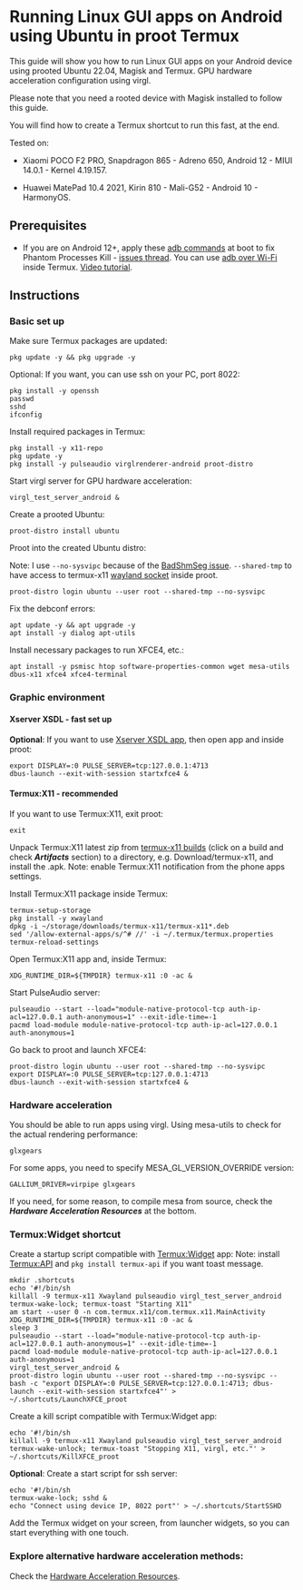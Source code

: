 
# Running Linux GUI apps on Android using Ubuntu in proot Termux

This guide will show you how to run Linux GUI apps on your Android device using prooted Ubuntu 22.04, Magisk and Termux. GPU hardware acceleration configuration using virgl.

Please note that you need a rooted device with Magisk installed to follow this guide. 

You will find how to create a Termux shortcut to run this fast, at the end.

Tested on:

- Xiaomi POCO F2 PRO, Snapdragon 865 - Adreno 650, Android 12 - MIUI 14.0.1 - Kernel 4.19.157.

- Huawei MatePad 10.4 2021, Kirin 810 - Mali-G52 - Android 10 - HarmonyOS.

## Prerequisites

- If you are on Android 12+, apply these [adb commands](https://github.com/HardcodedCat/termux-monet#deactivation-instructions-adb) at boot to fix Phantom Processes Kill - [issues thread](https://github.com/termux/termux-app/issues/2366#issuecomment-955149284).  You can use [adb over Wi-Fi](https://github.com/termux/termux-app/issues/2366#issuecomment-1250203447) inside Termux.  [Video tutorial](https://www.youtube.com/watch?v=OZny45wLZL4). 

## Instructions
### Basic set up

Make sure Termux packages are updated:

    pkg update -y && pkg upgrade -y
	
Optional: If you want, you can use ssh on your PC, port 8022:

	pkg install -y openssh
	passwd
	sshd
	ifconfig

Install required packages in Termux:

    pkg install -y x11-repo
	pkg update -y
	pkg install -y pulseaudio virglrenderer-android proot-distro

Start virgl server for GPU hardware acceleration:

    virgl_test_server_android &
	
Create a prooted Ubuntu:

    proot-distro install ubuntu

Proot into the created Ubuntu distro:

Note: I use `--no-sysvipc` because of the [BadShmSeg issue](https://github.com/termux/termux-x11/issues/234). `--shared-tmp` to have access to termux-x11 [wayland socket](https://github.com/termux/termux-x11#how-does-it-work) inside proot.

    proot-distro login ubuntu --user root --shared-tmp --no-sysvipc

Fix the debconf errors:

    apt update -y && apt upgrade -y
    apt install -y dialog apt-utils

Install necessary packages to run XFCE4, etc.:

    apt install -y psmisc htop software-properties-common wget mesa-utils dbus-x11 xfce4 xfce4-terminal

### Graphic environment

#### Xserver XSDL - fast set up
**Optional**: If you want to use [Xserver XSDL app](https://play.google.com/store/apps/details?id=x.org.server&hl=en_US), then open app and inside proot:

    export DISPLAY=:0 PULSE_SERVER=tcp:127.0.0.1:4713 
    dbus-launch --exit-with-session startxfce4 &

#### Termux:X11 - recommended
If you want to use Termux:X11, exit proot:

    exit
	
Unpack Termux:X11 latest zip from [termux-x11 builds](https://github.com/termux/termux-x11/actions/workflows/debug_build.yml) (click on a build and check ***Artifacts*** section) to a directory, e.g. Download/termux-x11, and install the .apk.
Note: enable Termux:X11 notification from the phone apps settings.

Install Termux:X11 package inside Termux:

    termux-setup-storage
	pkg install -y xwayland
	dpkg -i ~/storage/downloads/termux-x11/termux-x11*.deb
	sed '/allow-external-apps/s/^# //' -i ~/.termux/termux.properties
	termux-reload-settings

Open Termux:X11 app and, inside Termux:

    XDG_RUNTIME_DIR=${TMPDIR} termux-x11 :0 -ac &

Start PulseAudio server:

    pulseaudio --start --load="module-native-protocol-tcp auth-ip-acl=127.0.0.1 auth-anonymous=1" --exit-idle-time=-1
    pacmd load-module module-native-protocol-tcp auth-ip-acl=127.0.0.1 auth-anonymous=1

Go back to proot and launch XFCE4:

    proot-distro login ubuntu --user root --shared-tmp --no-sysvipc
    export DISPLAY=:0 PULSE_SERVER=tcp:127.0.0.1:4713
    dbus-launch --exit-with-session startxfce4 &

### Hardware acceleration

You should be able to run apps using virgl. Using mesa-utils to check for the actual rendering performance:

    glxgears

For some apps, you need to specify MESA_GL_VERSION_OVERRIDE version:

    GALLIUM_DRIVER=virpipe glxgears
	
If you need, for some reason, to compile mesa from source, check the ***Hardware Acceleration Resources*** at the bottom.

### Termux:Widget shortcut

Create a startup script compatible with [Termux:Widget](https://github.com/termux/termux-widget/releases/) app:
Note: install [Termux:API](https://wiki.termux.com/wiki/Termux:API) and `pkg install termux-api` if you want toast message.

    mkdir .shortcuts
    echo '#!/bin/sh
    killall -9 termux-x11 Xwayland pulseaudio virgl_test_server_android
    termux-wake-lock; termux-toast "Starting X11"
    am start --user 0 -n com.termux.x11/com.termux.x11.MainActivity
	XDG_RUNTIME_DIR=${TMPDIR} termux-x11 :0 -ac & 
	sleep 3
    pulseaudio --start --load="module-native-protocol-tcp auth-ip-acl=127.0.0.1 auth-anonymous=1" --exit-idle-time=-1
    pacmd load-module module-native-protocol-tcp auth-ip-acl=127.0.0.1 auth-anonymous=1
    virgl_test_server_android &
    proot-distro login ubuntu --user root --shared-tmp --no-sysvipc -- bash -c "export DISPLAY=:0 PULSE_SERVER=tcp:127.0.0.1:4713; dbus-launch --exit-with-session startxfce4"' > ~/.shortcuts/LaunchXFCE_proot

Create a kill script compatible with Termux:Widget app:

    echo '#!/bin/sh
    killall -9 termux-x11 Xwayland pulseaudio virgl_test_server_android
    termux-wake-unlock; termux-toast "Stopping X11, virgl, etc."' > ~/.shortcuts/KillXFCE_proot
	
**Optional**: Create a start script for ssh server:

    echo '#!/bin/sh
	termux-wake-lock; sshd &
	echo "Connect using device IP, 8022 port"' > ~/.shortcuts/StartSSHD

Add the Termux widget on your screen, from launcher widgets, so you can start everything with one touch.

### Explore alternative hardware acceleration methods:

Check the [Hardware Acceleration Resources](/blob/main/Hardware_Acceleration_Resources.md).